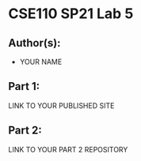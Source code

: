 # CSE110 SP21 Lab 5

## Author(s):
- YOUR NAME

## Part 1:

LINK TO YOUR PUBLISHED SITE

## Part 2:

LINK TO YOUR PART 2 REPOSITORY